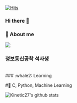 [![Hits](https://hits.seeyoufarm.com/api/count/incr/badge.svg?url=https%3A%2F%2Fgithub.com%2Flupinus00%2Fhit-counter&count_bg=%2356D3FF&title_bg=%239C8A8A&icon=gnubash.svg&icon_color=%23D7CDCD&title=visitor&edge_flat=false)](https://hits.seeyoufarm.com)
### Hi there 👋

### :whale: About me
<a href="https://lupinus00.github.io/"><img src="https://img.shields.io/badge/BLOG-white?&style=flat&logo=github&logoColor=black" style="height : auto; margin-right : 2px;"/></a>
<br>
### 정보통신공학 석사생
<br>
### :whale2: Learning

#:dolphin: C, Python, Machine Learning
<br>

![Kinetic27's github stats](https://github-readme-stats.vercel.app/api?username=lupinus00&show_icons=true)
<br>
